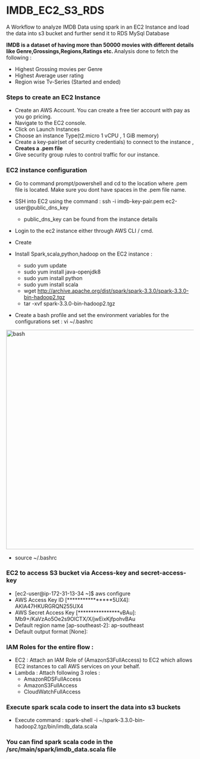 # IMDB_EC2_S3_RDS
A Workflow to analyze IMDB Data using spark in an EC2 Instance and load the data into s3 bucket and further send it to RDS MySql Database

<b> IMDB is a dataset of having more than 50000 movies with different details like Genre,Grossings,Regions,Ratings etc. </b>
Analysis done to fetch the following :
* Highest Grossing movies per Genre
* Highest Average user rating
* Region wise Tv-Series (Started and ended)

<h3> Steps to create an EC2 Instance </h3>

* Create an AWS Account. You can create a free tier account with pay as you go pricing.
* Navigate to the EC2 console.
* Click on Launch Instances
* Choose an instance Type(t2.micro 1 vCPU , 1 GiB memory)
* Create a key-pair(set of security credentials) to connect to the instance ,<b> Creates a .pem file </b>
* Give security group rules to control traffic for our instance.

<h3> EC2 instance configuration </h3> 

* Go to command prompt/powershell and cd to the location where .pem file is located. Make sure you dont have spaces in the .pem file name.
* SSH into EC2 using the command : ssh -i imdb-key-pair.pem ec2-user@public_dns_key 
  * public_dns_key can be found from the instance details
* Login to the ec2 instance either through AWS CLI / cmd.
* Create 
* Install Spark,scala,python,hadoop on the EC2 instance :
   * sudo yum update
   * sudo yum install java-openjdk8
   * sudo yum install python
   * sudo yum install scala
   * wget http://archive.apache.org/dist/spark/spark-3.3.0/spark-3.3.0-bin-hadoop2.tgz
   * tar -xvf spark-3.3.0-bin-hadoop2.tgz
   
* Create a bash profile and set the environment variables for the configurations set :
vi ~/.bashrc
<img width="588" alt="bash" src="https://user-images.githubusercontent.com/68941492/233819613-1a0bfa83-e917-4f63-9c3e-c05c7e162502.png">

* source ~/.bashrc

<h3> EC2 to access S3 bucket via Access-key and secret-access-key </h3>

* [ec2-user@ip-172-31-13-34 ~]$ aws configure
* AWS Access Key ID [****************5UX4]: AKIA47HKURGRQN255UX4
* AWS Secret Access Key [****************vBAu]: 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
* Default region name [ap-southeast-2]: ap-southeast
* Default output format [None]: 
 
<h3> IAM Roles for the entire flow : </h3>

* EC2 : Attach an IAM Role of (AmazonS3FullAccess) to EC2 which allows EC2 instances to call AWS services on your behalf.
* Lambda : Attach following 3 roles :
  * AmazonRDSFullAccess
  * AmazonS3FullAccess
  * CloudWatchFullAccess

<h3> Execute spark scala code to insert the data into s3 buckets </h3>

* Execute command : 	spark-shell -i ~/spark-3.3.0-bin-hadoop2.tgz/bin/imdb_data.scala

<h3> You can find spark scala code in the /src/main/spark/imdb_data.scala file </h3>



